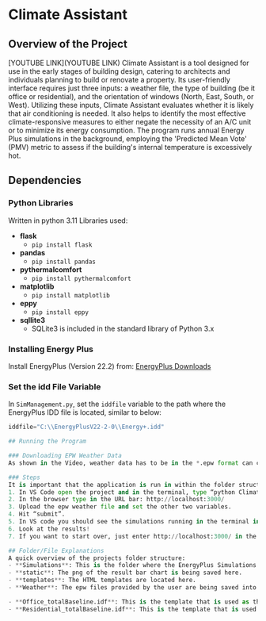 # Climate Assistant

## Overview of the Project
[YOUTUBE LINK](YOUTUBE LINK)
Climate Assistant is a tool designed for use in the early stages of building design, catering to architects and individuals planning to build or renovate a property. Its user-friendly interface requires just three inputs: a weather file, the type of building (be it office or residential), and the orientation of windows (North, East, South, or West). Utilizing these inputs, Climate Assistant evaluates whether it is likely that air conditioning is needed. It also helps to identify the most effective climate-responsive measures to either negate the necessity of an A/C unit or to minimize its energy consumption. The program runs annual Energy Plus simulations in the background, employing the 'Predicted Mean Vote' (PMV) metric to assess if the building's internal temperature is excessively hot.

## Dependencies 

### Python Libraries
Written in python 3.11
Libraries used:
- **flask**
  - `pip install flask`
- **pandas**
  - `pip install pandas`
- **pythermalcomfort**
  - `pip install pythermalcomfort`
- **matplotlib**
  - `pip install matplotlib`
- **eppy**
  - `pip install eppy`
- **sqllite3**
  - SQLite3 is included in the standard library of Python 3.x

### Installing Energy Plus
Install EnergyPlus (Version 22.2) from: [EnergyPlus Downloads](https://energyplus.net/downloads)

### Set the idd File Variable
In `SimManagement.py`, set the `iddfile` variable to the path where the EnergyPlus IDD file is located, similar to below: 
```python
iddfile="C:\\EnergyPlusV22-2-0\\Energy+.idd"

## Running the Program

### Downloading EPW Weather Data
As shown in the Video, weather data has to be in the *.epw format can can be downloaded here: https://energyplus.net/weather

### Steps
It is important that the application is run in within the folder structure downloaded from the repository.
1. In VS Code open the project and in the terminal, type “python Climate_Assistant.py” and wait for the connection to be established.
2. In the browser type in the URL bar: http://localhost:3000/
3. Upload the epw weather file and set the other two variables.
4. Hit “submit”.
5. In VS code you should see the simulations running in the terminal in the browser, the http://localhost:3000/submit page is loading (this can take up to 2 minutes, if the simulation has not been conducted before; if the simulation has been conducted before (same epw file, building type and window orientation), the result should pop up right away).
6. Look at the results!
7. If you want to start over, just enter http://localhost:3000/ in the URL bar again.

## Folder/File Explanations
A quick overview of the projects folder structure:
- **Simulations**: This is the folder where the EnergyPlus Simulations are being run in, its contents are deleted after each run. Make sure none of the files in the folder are open when using the application.
- **static**: The png of the result bar chart is being saved here.
- **templates**: The HTML templates are located here.
- **Weather**: The epw files provided by the user are being saved into this folder.

- **Office_totalBaseline.idf**: This is the template that is used as the basis for all the office simulations. Profiles and internal heat gains are based on the SIA, Merkblatt 2024.
- **Residential_totalBaseline.idf**: This is the template that is used as the basis for all the residential simulations. Profiles and internal heat gains are based on the SIA, Merkblatt 2024.
